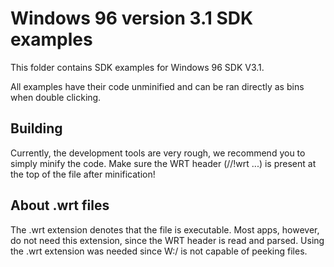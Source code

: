 # Windows 96 version 3.1 SDK examples

This folder contains SDK examples for Windows 96 SDK V3.1.

All examples have their code unminified and can be ran directly as bins when double clicking.

## Building

Currently, the development tools are very rough, we recommend you to simply minify the code. Make sure the WRT header (//!wrt ...) is present at the top of the file after minification!

## About .wrt files

The .wrt extension denotes that the file is executable. Most apps, however, do not need this extension, since the WRT header is read and parsed. Using the .wrt extension was needed since W:/ is not capable of peeking files.